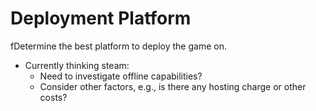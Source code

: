 # Deployment Platform
fDetermine the best platform to deploy the game on.

- Currently thinking steam:
  - Need to investigate offline capabilities? 
  - Consider other factors, e.g., is there any hosting charge or other costs?

